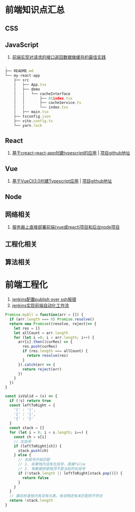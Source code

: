 
# 前端知识点汇总
## CSS

## JavaScript
1. [前端实现对请求的接口返回数据做缓存的最佳实践](https://juejin.cn/post/7057818072702255117)

```js
.
├── README.md
└── my-react-app
    ├── src
    │   ├── App.tsx
    │   ├── demo
    │   │   └── cacheInterface
    │   │       ├── 01index.tsx
    │   │       ├── cacheService.ts
    │   │       └── index.tsx
    │   ├── main.tsx
    ├── tsconfig.json
    ├── vite.config.ts
    └── yarn.lock
```

## React
1. [基于creact-react-app创建typescript的应用](https://github.com/Believel/blog/issues/1) | [项目github地址](https://github.com/Believel/react-by-ts)


## Vue

1. [基于VueCli3.0创建Typescript应用](https://github.com/Believel/blog/issues/2) | [项目github地址](https://github.com/Believel/vueByts)
## Node

## 网络相关
1. [服务器上直接部署前端(vue或react)项目和后台node项目](https://github.com/Believel/blog/issues/6)
## 工程化相关


## 算法相关


# 前端工程化
1. [jenkins配置publish over ssh报错](https://github.com/Believel/blog/issues/3)
2. [jenkins实现前端自动化工作流](https://github.com/Believel/blog/issues/4)


```js
Promise.myAll = function(arr = []) {
  if (arr.length === 0) Promise.resolve()
  return new Promise((resolve, reject)=> {
    let res = []
    let allCount = arr.length
    for (let i =0; i < arr.length; i++) {
      arr[i].then((curRes) => {
        res.push(curRes)
        if (res.length === allCount) {
          return resolve(res)
        }
      }).catch(err => {
        return reject(err)
      })
    }
  })
}

const isValid = (s) => {
  if (!s) return true
  const leftToRight = {
    '(' : ')',
    '[' : ']',
    '{' : '}'
  }
  const stack = []
  for (let i = 0; i < s.length; i==) {
    const ch = s[i]
    // 左括号
    if (leftToRight[ch]) {
      stack.push(ch)
    } else {
      // 右括号开始匹配
      // 1. 如果栈内没有左括号，直接false
      // 2. 有数据但是栈顶不是当前的右括号
      if (!stack.length || leftToRight[stack.pop()]) {
        return false
      }
    }
  }
  // 最后检查栈内有没有元素，有说明还有未匹配则不符合
  return !stack.length
}
```
